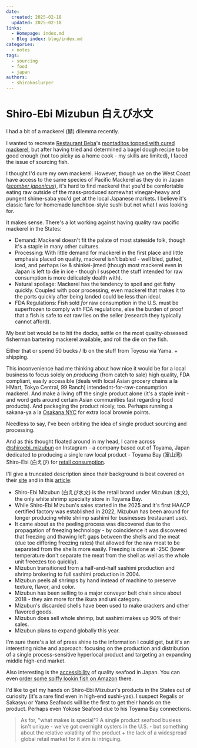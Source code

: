 ```yaml
---
date:
  created: 2025-02-18
  updated: 2025-02-18
links:
  - Homepage: index.md
  - Blog index: blog/index.md
categories:
  - notes
tags:
  - sourcing
  - food
  - japan
authors:
  - shirakoslurper
---
```


# Shiro-Ebi Mizubun 白えび水文

I had a bit of a mackerel (鯖) dilemma recently. 

I wanted to recreate [Restaurant Beba](https://restaurantbeba.ca/en/)'s [montaditos topped with cured mackerel](https://www.instagram.com/p/CoDhXGbrw4R/?utm_source=ig_web_copy_link&igsh=MzRlODBiNWFlZA==), but after having tried and determined a bagel dough recipe to be good enough (not too picky as a home cook - my skills are limited), I faced the issue of sourcing fish.

I thought I'd cure my own mackerel. However, though we on the West Coast have access to the same species of Pacific Mackerel as they do in Japan ([*scomber japonicus*](https://en.wikipedia.org/wiki/Chub_mackerel)), it's hard to find mackerel that you'd be comfortable eating raw outside of the mass-produced somewhat vinegar-heavy and pungent shime-saba you'd get at the local Japanese markets. I believe it's classic fare for homemade lunchbox-style sushi but not what I was looking for. 

It makes sense. There's a lot working against having quality raw pacific mackerel in the States:

- Demand: Mackerel doesn't fit the palate of most stateside folk, though it's a staple in many other cultures. 
- Processing: With little demand for mackerel in the first place and little emphasis placed on quality, mackerel isn't babied - well bled, gutted, iced, and perhaps ike & shinkei-jimed (though most mackerel even in Japan is left to die in ice - though I suspect the stuff intended for raw consumption is more delicately dealth with).
- Natural spoilage: Mackerel has the tendency to spoil and get fishy quickly. Coupled with poor processing, even mackerel that makes it to the ports quickly after being landed could be less than ideal.
- FDA Regulations: Fish sold *for* raw consumption in the U.S. must be superfrozen to comply with FDA regulations, else the burden of proof that a fish is safe to eat raw lies on the seller (research they typically cannot afford).

My best bet would be to hit the docks, settle on the most quality-obsessed fisherman bartering mackerel available, and roll the die on the fish.

Either that or spend 50 bucks / lb on the stuff from Toyosu via Yama. + shipping.

This inconvenience had me thinking about how nice it would be for a local business to focus solely on *producing* (from catch to sale) high quality, FDA compliant, easily accessible (deals with local Asian grocery chains a la HMart, Tokyo Central, 99 Ranch) intendednt-for-raw-consumption mackerel. And make a living off the single product alone (it's a staple innit - and word gets around certain Asian communities fast regarding food products). And packaging the product nicely, too. Perhaps running a sakana-ya a la [Osakana NYC](https://osakana.nyc) for extra local brownie points.

Needless to say, I've been orbiting the idea of single product sourcing and processing.

And as this thought floated around in my head, I came across [@shiroebi_mizubun](https://www.instagram.com/shiroebi_mizubun?utm_source=ig_web_button_share_sheet&igsh=ZDNlZDc0MzIxNw==) on Instagram - a company based out of Toyama, Japan dedicated to producing a single raw local product - Toyama Bay (富山湾) Shiro-Ebi (白えび) for [retail consumption](https://anshindo-d.com/c/shop_category/shop_seafood/shop_seafood_sea/286/28600001).

I'll give a truncated description since their background is best covered on their [site](https://mizubun.co.jp) and in this [article](https://gyoson.suisan-shinkou.or.jp/interview/vol47.html):

- Shiro-Ebi Mizubun (白えび水文) is the retail brand under Mizubun (水文), the only white shrimp specialty store in Toyama Bay.
- While Shiro-Ebi Mizubun's sales started in the 2025 and it's first HAACP certified factory was established in 2022, Mizubun has been around for longer producing white shrimp sashimi for businesses (restaurant use).
- It came about as the peeling process was discovered due to the propagation of freezing technology - by coincidence it was discovered that freezing and thawing left gaps between the shells and the meat (due toe differing freezing rates) that allowed for the raw meat to be separated from the shells more easily. Freezing is done at -25C (lower temperature don't separate the meat from the shell as well as the whole unit freeezes too quickly).
- Mizubun transitioned from a half-and-half sashimi production and shrimp brokering to full sashimi production in 2004.
- Mizubun peels all shrimps by hand instead of machine to preserve texture, flavor, and color.
- Mizubun has been selling to a major conveyor belt chain since about 2018 - they aim more for the ikura and uni category.
- Mizubun's discarded shells have been used to make crackers and other flavored goods.
- Mizubun does sell whole shrimp, but sashimi makes up 90% of their sales.
- Mizubun plans to expand globally this year.

I'm sure there's a lot of press shine to the information I could get, but it's an interesting niche and approach: focusing on the production and distribution of a single process-sensitive hyperlocal product and targeting an expanding middle high-end market.

Also interesting is the [accessibility](https://anshindo-d.com/c/shop_category/shop_seafood/shop_seafood_sea) of quality seafood in Japan. You can even [order some spiffy lookin fish on Amazon](https://youtu.be/FeV8Bn91AQc?si=49U_xVc7OAqwVNcv) there.

I'd like to get my hands on Shiro-Ebi Mizubun's products in the States out of curiosity (it's a rare find even in high-end sushi-yas). I suspect Regalis or Sakasyu or Yama Seafoods will be the first to get their hands on the product. Perhaps even Yokose Seafood due to his Toyama Bay connections.

> As for, "what makes is special"? A single product seafood busiess isn't unique - we've got overnight oysters in the U.S. - but something about the relative volatility of the product + the lack of a widespread global retail market for it atm is intriguing.